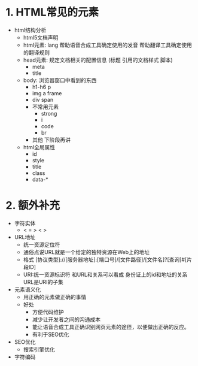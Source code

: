 # 1. HTML常见的元素
- html结构分析
  - html5文档声明 <!DOCTYPE html> 
  - html元素: <html lang="zh-CN"> lang 帮助语音合成工具确定使用的发音 帮助翻译工具确定使用的翻译规则
  - head元素: 规定文档相关的配置信息 (标题 引用的文档样式 脚本)
    - meta
    - title
  - body: 浏览器窗口中看到的东西
    - h1-h6 p
    - img a frame
    - div span
    - 不常用元素
      - strong 
      - i
      - code
      - br
    - 其他 下阶段再讲
  - html全局属性
    - id
    - style
    - title
    - class
    - data-*

# 2. 额外补充
- 字符实体
  - < = > &lt; &gt; &nbsp;
- URL地址
  - 统一资源定位符
  - 通俗点说URL就是一个给定的独特资源在Web上的地址
  - 格式 [协议类型]://[服务器地址]:[端口号]/[文件路径]/[文件名]?[查询]#[片段ID]
  - URI:统一资源标识符 和URL和关系可以看成 身份证上的id和地址的关系 URL是URI的子集
- 元素语义化
  - 用正确的元素做正确的事情
  - 好处
    - 方便代码维护
    - 减少让开发者之间的沟通成本
    - 能让语音合成工具正确识别网页元素的途径，以便做出正确的反应。
    - 有利于SEO优化
- SEO优化
  - 搜索引擎优化
- 字符编码